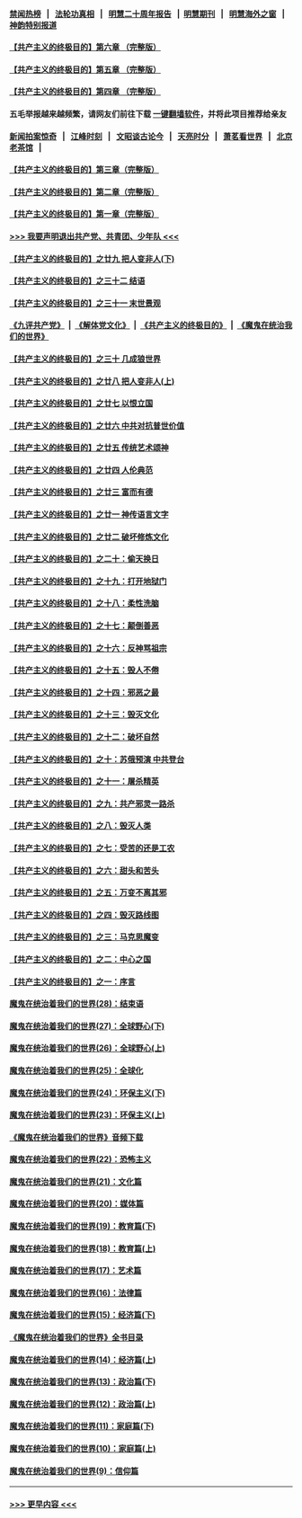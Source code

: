 #### [禁闻热榜](热点新闻.md?=0)  &nbsp;&nbsp;|&nbsp;&nbsp; [法轮功真相](https://github.com/gfw-breaker/truth/blob/master/README.md?=0) &nbsp;&nbsp;|&nbsp;&nbsp; [明慧二十周年报告](https://github.com/gfw-breaker/mh-reports/blob/master/README.md?=0) &nbsp;&nbsp;|&nbsp;&nbsp;[明慧期刊](https://github.com/gfw-breaker/mh-qikan) &nbsp;&nbsp;|&nbsp;&nbsp; [明慧海外之窗](https://github.com/gfw-breaker/mh-news/blob/master/README.md?=0) &nbsp;&nbsp;|&nbsp;&nbsp; [神韵特别报道](https://github.com/gfw-breaker/mh-news/blob/master/shenyun.md?=0)
#### [【共产主义的终极目的】第六章 （完整版）](../pages/nsc422/n11428913.md?t=03100231) 
#### [【共产主义的终极目的】第五章 （完整版）](../pages/nsc422/n11428912.md?t=03100231) 
#### [【共产主义的终极目的】第四章 （完整版）](../pages/nsc422/n11428907.md?t=03100231) 
#### 五毛举报越来越频繁，请网友们前往下载 [一键翻墙软件](https://github.com/gfw-breaker/ssr-accounts)，并将此项目推荐给亲友
#### [新闻拍案惊奇](https://github.com/gfw-breaker/banned-news/blob/master/pages/link4.md) &nbsp;&nbsp;|&nbsp;&nbsp; [江峰时刻](https://github.com/gfw-breaker/banned-news/blob/master/pages/link4.md) &nbsp;&nbsp;|&nbsp;&nbsp; [文昭谈古论今](https://github.com/gfw-breaker/banned-news/blob/master/pages/link4.md) &nbsp;&nbsp;|&nbsp;&nbsp; [天亮时分](https://github.com/gfw-breaker/banned-news/blob/master/pages/link4.md) &nbsp;&nbsp;|&nbsp;&nbsp; [萧茗看世界](https://github.com/gfw-breaker/banned-news/blob/master/pages/link4.md) &nbsp;&nbsp;|&nbsp;&nbsp; [北京老茶馆](https://github.com/gfw-breaker/banned-news/blob/master/pages/link4.md) &nbsp;&nbsp;|&nbsp;&nbsp; 
#### [【共产主义的终极目的】第三章（完整版）](../pages/nsc422/n11428848.md?t=03100231) 
#### [【共产主义的终极目的】第二章（完整版）](../pages/nsc422/n11428831.md?t=03100231) 
#### [【共产主义的终极目的】第一章（完整版）](../pages/nsc422/n11417651.md?t=03100231) 
#### [>>> 我要声明退出共产党、共青团、少年队 <<<](https://github.com/begood0513/goodnews/blob/master/quit/letter.md) 
#### [【共产主义的终极目的】之廿九 把人变非人(下)](../pages/nsc422/n11344140.md?t=03100231) 
#### [【共产主义的终极目的】之三十二 结语](../pages/nsc422/n11360535.md?t=03100231) 
#### [【共产主义的终极目的】之三十一 末世景观](../pages/nsc422/n11351129.md?t=03100231) 
#### [《九评共产党》](https://github.com/begood0513/9ping.md/blob/master/README.md) &nbsp;|&nbsp; [《解体党文化》](../../../../jtdwh.md/blob/master/README.md)  &nbsp;|&nbsp; [《共产主义的终极目的》](../../../../gczydzjmd.md/blob/master/README.md) &nbsp;|&nbsp; [《魔鬼在统治我们的世界》](../../../../mgztzwmdsj.md/blob/master/README.md) 
#### [【共产主义的终极目的】之三十 几成狼世界](../pages/nsc422/n11348280.md?t=03100231) 
#### [【共产主义的终极目的】之廿八 把人变非人(上)](../pages/nsc422/n11340492.md?t=03100231) 
#### [【共产主义的终极目的】之廿七 以恨立国](../pages/nsc422/n11336944.md?t=03100231) 
#### [【共产主义的终极目的】之廿六 中共对抗普世价值](../pages/nsc422/n11324785.md?t=03100231) 
#### [【共产主义的终极目的】之廿五 传统艺术颂神](../pages/nsc422/n11296396.md?t=03100231) 
#### [【共产主义的终极目的】之廿四 人伦典范](../pages/nsc422/n11296397.md?t=03100231) 
#### [【共产主义的终极目的】之廿三 富而有德](../pages/nsc422/n11283598.md?t=03100231) 
#### [【共产主义的终极目的】之廿一 神传语言文字](../pages/nsc422/n11263265.md?t=03100231) 
#### [【共产主义的终极目的】之廿二 破坏修炼文化](../pages/nsc422/n11245728.md?t=03100231) 
#### [【共产主义的终极目的】之二十：偷天换日](../pages/nsc422/n11238846.md?t=03100231) 
#### [【共产主义的终极目的】之十九：打开地狱门](../pages/nsc422/n11206376.md?t=03100231) 
#### [【共产主义的终极目的】之十八：柔性洗脑](../pages/nsc422/n11199994.md?t=03100231) 
#### [【共产主义的终极目的】之十七：颠倒善恶](../pages/nsc422/n11179782.md?t=03100231) 
#### [【共产主义的终极目的】之十六：反神骂祖宗](../pages/nsc422/n11166798.md?t=03100231) 
#### [【共产主义的终极目的】之十五：毁人不倦](../pages/nsc422/n11166792.md?t=03100231) 
#### [【共产主义的终极目的】之十四：邪恶之最](../pages/nsc422/n11150249.md?t=03100231) 
#### [【共产主义的终极目的】之十三：毁灭文化](../pages/nsc422/n11135227.md?t=03100231) 
#### [【共产主义的终极目的】之十二：破坏自然](../pages/nsc422/n11135214.md?t=03100231) 
#### [【共产主义的终极目的】之十：苏俄预演 中共登台](../pages/nsc422/n11118424.md?t=03100231) 
#### [【共产主义的终极目的】之十一：屠杀精英](../pages/nsc422/n11118442.md?t=03100231) 
#### [【共产主义的终极目的】之九：共产邪灵一路杀](../pages/nsc422/n11114139.md?t=03100231) 
#### [【共产主义的终极目的】之八：毁灭人类](../pages/nsc422/n11108503.md?t=03100231) 
#### [【共产主义的终极目的】之七：受苦的还是工农](../pages/nsc422/n11101809.md?t=03100231) 
#### [【共产主义的终极目的】之六：甜头和苦头](../pages/nsc422/n11096971.md?t=03100231) 
#### [【共产主义的终极目的】之五：万变不离其邪](../pages/nsc422/n11091285.md?t=03100231) 
#### [【共产主义的终极目的】之四：毁灭路线图](../pages/nsc422/n11086284.md?t=03100231) 
#### [【共产主义的终极目的】之三：马克思魔变](../pages/nsc422/n11061941.md?t=03100231) 
#### [【共产主义的终极目的】之二：中心之国](../pages/nsc422/n11047728.md?t=03100231) 
#### [【共产主义的终极目的】之一：序言](../pages/nsc422/n11086077.md?t=03100231) 
#### [魔鬼在统治着我们的世界(28)：结束语](../pages/nsc422/n10936246.md?t=03100231) 
#### [魔鬼在统治着我们的世界(27)：全球野心(下)](../pages/nsc422/n10928319.md?t=03100231) 
#### [魔鬼在统治着我们的世界(26)：全球野心(上)](../pages/nsc422/n10900318.md?t=03100231) 
#### [魔鬼在统治着我们的世界(25)：全球化](../pages/nsc422/n10788205.md?t=03100231) 
#### [魔鬼在统治着我们的世界(24)：环保主义(下)](../pages/nsc422/n10695307.md?t=03100231) 
#### [魔鬼在统治着我们的世界(23)：环保主义(上)](../pages/nsc422/n10688613.md?t=03100231) 
#### [《魔鬼在统治着我们的世界》音频下载](../pages/nsc422/n10635553.md?t=03100231) 
#### [魔鬼在统治着我们的世界(22)：恐怖主义](../pages/nsc422/n10614727.md?t=03100231) 
#### [魔鬼在统治着我们的世界(21)：文化篇](../pages/nsc422/n10597706.md?t=03100231) 
#### [魔鬼在统治着我们的世界(20)：媒体篇](../pages/nsc422/n10586579.md?t=03100231) 
#### [魔鬼在统治着我们的世界(19)：教育篇(下)](../pages/nsc422/n10564808.md?t=03100231) 
#### [魔鬼在统治着我们的世界(18)：教育篇(上)](../pages/nsc422/n10526970.md?t=03100231) 
#### [魔鬼在统治着我们的世界(17)：艺术篇](../pages/nsc422/n10499093.md?t=03100231) 
#### [魔鬼在统治着我们的世界(16)：法律篇](../pages/nsc422/n10485969.md?t=03100231) 
#### [魔鬼在统治着我们的世界(15)：经济篇(下)](../pages/nsc422/n10469975.md?t=03100231) 
#### [《魔鬼在统治着我们的世界》全书目录](../pages/nsc422/n10464261.md?t=03100231) 
#### [魔鬼在统治着我们的世界(14)：经济篇(上)](../pages/nsc422/n10457370.md?t=03100231) 
#### [魔鬼在统治着我们的世界(13)：政治篇(下)](../pages/nsc422/n10448270.md?t=03100231) 
#### [魔鬼在统治着我们的世界(12)：政治篇(上)](../pages/nsc422/n10444576.md?t=03100231) 
#### [魔鬼在统治着我们的世界(11)：家庭篇(下)](../pages/nsc422/n10440961.md?t=03100231) 
#### [魔鬼在统治着我们的世界(10)：家庭篇(上)](../pages/nsc422/n10435448.md?t=03100231) 
#### [魔鬼在统治着我们的世界(9)：信仰篇](../pages/nsc422/n10432159.md?t=03100231) 

----
#### [ >>> 更早内容 <<< ](../indexes/nsc422-earlier.md)
